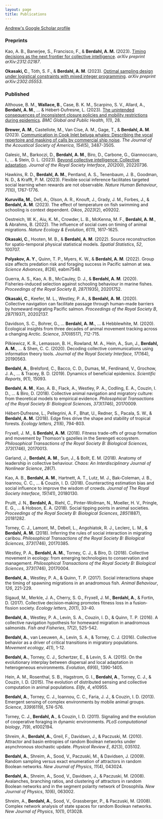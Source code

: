 ```yaml
---
layout: page
title: Publications
---
```



[Andrew's Google Scholar profile](https://scholar.google.com/citations?user=YmLUOzQAAAAJ&hl=en)


### Preprints

Kao, A. B., Banerjee, S., Francisco, F., & **Berdahl, A. M.** (2023).
[Timing decisions as the next frontier for collective intelligence](https://arxiv.org/pdf/2312.02187).
*arXiv preprint arXiv:2312.02187*.

**Okasaki, C**., Tóth, S. F., & **Berdahl, A. M**. (2023). [Optimal
sampling design under logistical constraints with mixed integer
programming](https://arxiv.org/pdf/2302.05553). *arXiv preprint arXiv:2302.05553*.

### Published

Althouse, B. M., **Wallace, B**., Case, B. K. M., Scarpino, S. V.,
Allard, A., **Berdahl, A. M**., \... & Hébert-Dufresne, L. (2023). [The
unintended consequences of inconsistent closure policies and mobility
restrictions during epidemics](https://doi.org/10.1186/s44263-023-00028-z). *BMC Global and Public Health*, *1*(1),
28.

**Brewer, A. M**., Castellote, M., Van Cise, A. M., Gage, T., &
**Berdahl, A. M**. (2023). [Communication in Cook Inlet beluga whales:
Describing the vocal repertoire and masking of calls by commercial ship
noise](https://doi.org/10.1121/10.0022516). *The Journal of the Acoustical Society of America*, *154*(5),
3487-3505.

Galesic, M., Barkoczi, D., **Berdahl, A. M**., Biro, D., Carbone, G.,
Giannoccaro, I., \... & Stein, D. L. (2023). [Beyond collective
intelligence: Collective adaptation](https://doi.org/10.1098/rsif.2022.0736). *Journal of the Royal Society
Interface*, *20*(200), 20220736.

Hawkins, R. D., **Berdahl, A. M.**, Pentland, A. S., Tenenbaum, J. B.,
Goodman, N. D., & Krafft, P. M. (2023). Flexible social inference
facilitates targeted social learning when rewards are not observable.
*Nature Human Behaviour*, *7*(10), 1767-1776.

**Kuruvilla, M.**, Dell, A., Olson, A. R., Knouft, J., Grady, J. M.,
Forbes, J., & **Berdahl, A. M**. (2023). The effect of temperature on
fish swimming and schooling is context dependent. *Oikos*, *2023*(2),
e09202.

Oestreich, W. K., Aiu, K. M., Crowder, L. B., McKenna, M. F.,
**Berdahl, A. M**., & Abrahms, B. (2022). The influence of social cues
on timing of animal migrations. *Nature Ecology & Evolution*, *6*(11),
1617-1625.

**Okasaki, C**., Hooten, M. B., & **Berdahl, A. M**. (2022). Source
reconstruction for spatio-temporal physical statistical models. *Spatial
Statistics*, *52*, 100707.

**Polyakov, A. Y**., Quinn, T. P., Myers, K. W., & **Berdahl, A. M**.
(2022). Group size affects predation risk and foraging success in
Pacific salmon at sea. *Science Advances*, *8*(26), eabm7548.

Guerra, A. S., Kao, A. B., McCauley, D. J., & **Berdahl, A. M**.
(2020). Fisheries-induced selection against schooling behaviour in
marine fishes. *Proceedings of the Royal Society B*, *287*(1935),
20201752.

**Okasaki, C**., Keefer, M. L., Westley, P. A., & **Berdahl, A. M.**
(2020). Collective navigation can facilitate passage through human-made
barriers by homeward migrating Pacific salmon. *Proceedings of the Royal
Society B*, *287*(1937), 20202137.

Davidson, S. C., Bohrer, G., ... **Berdahl, A. M.**, \... &
Hebblewhite, M. (2020). Ecological insights from three decades of animal
movement tracking across a changing Arctic. *Science*, *370*(6517),
712-715.

Pilkiewicz, K. R., Lemasson, B. H., Rowland, M. A., Hein, A., Sun, J.,
**Berdahl, A. M.**, \... & Shen, C. C. (2020). Decoding collective
communications using information theory tools. *Journal of the Royal
Society Interface*, *17*(164), 20190563.

**Berdahl, A**., Brelsford, C., Bacco, C. D., Dumas, M., Ferdinand, V.,
Grochow, J. A., \... & Tracey, B. D. (2019). Dynamics of beneficial
epidemics. *Scientific Reports*, *9*(1), 15093.

**Berdahl, A. M**., Kao, A. B., Flack, A., Westley, P. A., Codling, E.
A., Couzin, I. D., \... & Biro, D. (2018). Collective animal navigation
and migratory culture: from theoretical models to empirical evidence.
*Philosophical Transactions of the Royal Society B: Biological
Sciences*, *373*(1746), 20170009.

Hébert‐Dufresne, L., Pellegrini, A. F., Bhat, U., Redner, S., Pacala,
S. W., & **Berdahl, A. M.** (2018). Edge fires drive the shape and
stability of tropical forests. *Ecology letters*, *21*(6),
794-803.

Fryxell, J. M., & **Berdahl, A. M**. (2018). Fitness trade-offs of
group formation and movement by Thomson\'s gazelles in the Serengeti
ecosystem. *Philosophical Transactions of the Royal Society B:
Biological Sciences*, *373*(1746), 20170013.

Garland, J., **Berdahl, A. M**., Sun, J., & Bollt, E. M. (2018).
Anatomy of leadership in collective behaviour. *Chaos: An
Interdisciplinary Journal of Nonlinear Science*, *28*(7).

Kao, A. B., **Berdahl, A. M**., Hartnett, A. T., Lutz, M. J.,
Bak-Coleman, J. B., Ioannou, C. C., \... & Couzin, I. D. (2018).
Counteracting estimation bias and social influence to improve the wisdom
of crowds. *Journal of The Royal Society Interface*, *15*(141),
20180130.

Pruitt, J. N., **Berdahl, A**., Riehl, C., Pinter-Wollman, N., Moeller,
H. V., Pringle, E. G., \... & Hobson, E. A. (2018). Social tipping
points in animal societies. *Proceedings of the Royal Society B:
Biological Sciences*, *285*(1887), 20181282.

Torney, C. J., Lamont, M., Debell, L., Angohiatok, R. J., Leclerc, L.
M., & **Berdahl, A. M.** (2018). Inferring the rules of social
interaction in migrating caribou. *Philosophical Transactions of the
Royal Society B: Biological Sciences*, *373*(1746), 20170385.

Westley, P. A., **Berdahl, A. M.**, Torney, C. J., & Biro, D. (2018).
Collective movement in ecology: from emerging technologies to
conservation and management. *Philosophical Transactions of the Royal
Society B: Biological Sciences*, *373*(1746), 20170004.

**Berdahl, A**., Westley, P. A., & Quinn, T. P. (2017). Social
interactions shape the timing of spawning migrations in an anadromous
fish. *Animal Behaviour*, *126*, 221-229.

Sigaud, M., Merkle, J. A., Cherry, S. G., Fryxell, J. M., **Berdahl,
A**., & Fortin, D. (2017). Collective decision‐making promotes fitness
loss in a fusion‐fission society. *Ecology letters*, *20*(1),
33-40.

**Berdahl, A**., Westley, P. A., Levin, S. A., Couzin, I. D., & Quinn,
T. P. (2016). A collective navigation hypothesis for homeward migration
in anadromous salmonids. *Fish and Fisheries*, *17*(2), 525-542.

**Berdahl, A.**, van Leeuwen, A., Levin, S. A., & Torney, C. J. (2016).
Collective behavior as a driver of critical transitions in migratory
populations. *Movement ecology*, *4*(1), 1-12.

**Berdahl, A.**, Torney, C. J., Schertzer, E., & Levin, S. A. (2015).
On the evolutionary interplay between dispersal and local adaptation in
heterogeneous environments. *Evolution*, *69*(6), 1390-1405.

Hein, A. M., Rosenthal, S. B., Hagstrom, G. I., **Berdahl, A**.,
Torney, C. J., & Couzin, I. D. (2015). The evolution of distributed
sensing and collective computation in animal populations. *Elife*, *4*,
e10955.

**Berdahl, A**., Torney, C. J., Ioannou, C. C., Faria, J. J., & Couzin,
I. D. (2013). Emergent sensing of complex environments by mobile animal
groups. *Science*, *339*(6119), 574-576.

Torney, C. J., **Berdahl, A**., & Couzin, I. D. (2011). Signaling and
the evolution of cooperative foraging in dynamic environments. *PLoS
computational biology*, *7*(9), e1002194.

Shreim, A., **Berdahl, A.**, Greil, F., Davidsen, J., & Paczuski, M.
(2010). Attractor and basin entropies of random Boolean networks under
asynchronous stochastic update. *Physical Review E*, *82*(3),
035102.

**Berdahl, A.**, Shreim, A., Sood, V., Paczuski, M., & Davidsen, J.
(2009). Random sampling versus exact enumeration of attractors in random
Boolean networks. *New Journal of Physics*, *11*(4), 043024.

**Berdahl, A.**, Shreim, A., Sood, V., Davidsen, J., & Paczuski, M.
(2008). Avalanches, branching ratios, and clustering of attractors in
random Boolean networks and in the segment polarity network of
Drosophila. *New Journal of Physics*, *10*(6), 063002.

Shreim, A., **Berdahl, A.**, Sood, V., Grassberger, P., & Paczuski, M.
(2008). Complex network analysis of state spaces for random Boolean
networks. *New Journal of Physics*, *10*(1), 013028.
